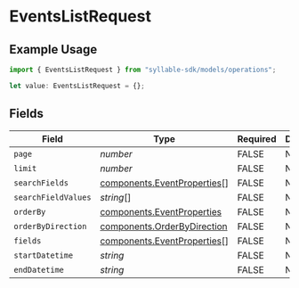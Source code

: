 # EventsListRequest

## Example Usage

```typescript
import { EventsListRequest } from "syllable-sdk/models/operations";

let value: EventsListRequest = {};
```

## Fields

| Field                                                                      | Type                                                                       | Required                                                                   | Description                                                                |
| -------------------------------------------------------------------------- | -------------------------------------------------------------------------- | -------------------------------------------------------------------------- | -------------------------------------------------------------------------- |
| `page`                                                                     | *number*                                                                   | FALSE                                                         | N/A                                                                        |
| `limit`                                                                    | *number*                                                                   | FALSE                                                         | N/A                                                                        |
| `searchFields`                                                             | [components.EventProperties](../../models/components/eventproperties.md)[] | FALSE                                                         | N/A                                                                        |
| `searchFieldValues`                                                        | *string*[]                                                                 | FALSE                                                         | N/A                                                                        |
| `orderBy`                                                                  | [components.EventProperties](../../models/components/eventproperties.md)   | FALSE                                                         | N/A                                                                        |
| `orderByDirection`                                                         | [components.OrderByDirection](../../models/components/orderbydirection.md) | FALSE                                                         | N/A                                                                        |
| `fields`                                                                   | [components.EventProperties](../../models/components/eventproperties.md)[] | FALSE                                                         | N/A                                                                        |
| `startDatetime`                                                            | *string*                                                                   | FALSE                                                         | N/A                                                                        |
| `endDatetime`                                                              | *string*                                                                   | FALSE                                                         | N/A                                                                        |